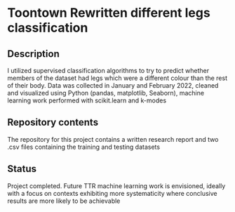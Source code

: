 # Toontown Rewritten different legs classification
## Description
I utilized supervised classification algorithms to try to predict whether members of the dataset had legs which were a different colour than the rest of their body. Data was collected in January and February 2022, cleaned and visualized using Python (pandas, matplotlib, Seaborn), machine learning work performed with scikit.learn and k-modes
## Repository contents
The repository for this project contains a written research report and two .csv files containing the training and testing datasets
## Status
Project completed. Future TTR machine learning work is envisioned, ideally with a focus on contexts exhibiting more systematicity where conclusive results are more likely to be achievable
